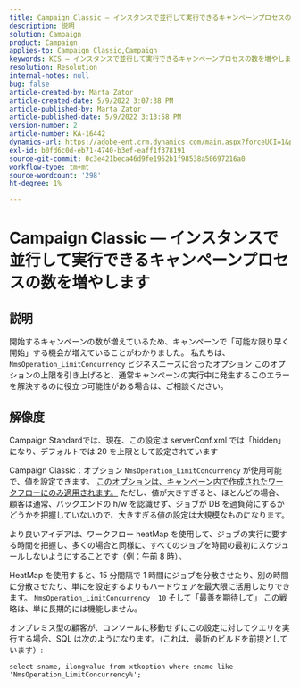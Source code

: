 ```yaml
---
title: Campaign Classic — インスタンスで並行して実行できるキャンペーンプロセスの数を増やします
description: 説明
solution: Campaign
product: Campaign
applies-to: Campaign Classic,Campaign
keywords: KCS — インスタンスで並行して実行できるキャンペーンプロセスの数を増やします
resolution: Resolution
internal-notes: null
bug: false
article-created-by: Marta Zator
article-created-date: 5/9/2022 3:07:38 PM
article-published-by: Marta Zator
article-published-date: 5/9/2022 3:13:58 PM
version-number: 2
article-number: KA-16442
dynamics-url: https://adobe-ent.crm.dynamics.com/main.aspx?forceUCI=1&pagetype=entityrecord&etn=knowledgearticle&id=919ebec1-a9cf-ec11-a7b5-0022480a8e40
exl-id: b0fd6c0d-eb71-4740-b3ef-eaff1f378191
source-git-commit: 0c3e421beca46d9fe1952b1f98538a50697216a0
workflow-type: tm+mt
source-wordcount: '298'
ht-degree: 1%

---
```


# Campaign Classic — インスタンスで並行して実行できるキャンペーンプロセスの数を増やします

## 説明


開始するキャンペーンの数が増えているため、キャンペーンで「可能な限り早く開始」する機会が増えていることがわかりました。
私たちは、 `NmsOperation_LimitConcurrency` ビジネスニーズに合ったオプション
このオプションの上限を引き上げると、通常キャンペーンの実行中に発生するこのエラーを解決するのに役立つ可能性がある場合は、ご相談ください。


## 解像度


Campaign Standardでは、現在、この設定は serverConf.xml では「hidden」になり、デフォルトでは 20 を上限として設定されています  

Campaign Classic：オプション `NmsOperation_LimitConcurrency` が使用可能で、値を設定できます。 <u>このオプションは、キャンペーン内で作成されたワークフローにのみ適用されます。</u> ただし、値が大きすぎると、ほとんどの場合、顧客は通常、バックエンドの h/w を認識せず、ジョブが DB を過負荷にするかどうかを把握していないので、大きすぎる値の設定は大規模なものになります。

より良いアイデアは、ワークフロー heatMap を使用して、ジョブの実行に要する時間を把握し、多くの場合と同様に、すべてのジョブを時間の最初にスケジュールしないようにすることです（例：午前 8 時）。

HeatMap を使用すると、15 分間隔で 1 時間にジョブを分散させたり、別の時間に分散させたり、単にを設定するよりもハードウェアを最大限に活用したりできます。 `NmsOperation_LimitConcurrency  10` そして「最善を期待して」 この戦略は、単に長期的には機能しません。





オンプレミス型の顧客が、コンソールに移動せずにこの設定に対してクエリを実行する場合、SQL は次のようになります。（これは、最新のビルドを前提としています）:

`select sname, ilongvalue from xtkoption where sname like 'NmsOperation_LimitConcurrency%';`
